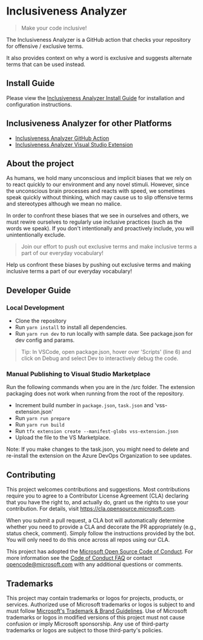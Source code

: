 # Inclusiveness Analyzer

> Make your code inclusive!

The Inclusiveness Analyzer is a GitHub action that checks your repository for offensive / exclusive terms.

It also provides context on why a word is exclusive and suggests alternate terms that can be used instead.

## Install Guide

Please view the [Inclusiveness Analyzer Install Guide](https://microsoft.github.io/InclusivenessAnalyzer/azuredevopsextension) for installation and configuration instructions.

## Inclusiveness Analyzer for other Platforms

* [Inclusiveness Analyzer GitHub Action](https://github.com/microsoft/InclusivenessAnalyzer)
* [Inclusiveness Analyzer Visual Studio Extension](https://github.com/microsoft/InclusivenessAnalyzerVisualStudio)

## About the project

As humans, we hold many unconscious and implicit biases that we rely on to react quickly to our environment and any novel stimuli. However, since the unconscious brain processes and reacts with speed, we sometimes speak quickly without thinking, which may cause us to slip offensive terms and stereotypes although we mean no malice.

In order to confront these biases that we see in ourselves and others, we must rewire ourselves to regularly use inclusive practices (such as the words we speak). If you don't intentionally and proactively include, you will unintentionally exclude.

> Join our effort to push out exclusive terms and make inclusive terms a part of our everyday vocabulary!

Help us confront these biases by pushing out exclusive terms and making inclusive terms a part of our everyday vocabulary!

## Developer Guide

### Local Development

* Clone the repository
* Run `yarn install` to install all dependencies.
* Run `yarn run dev` to run locally with sample data. See package.json for dev config and params.

> Tip: In VSCode, open package.json, hover over 'Scripts' (line 6) and click on Debug and select Dev to interactively debug the code.

### Manual Publishing to Visual Studio Marketplace

Run the following commands when you are in the /src folder. The extension packaging does not work when running from the root of the repository.

* Increment build number in `package.json`, `task.json` and 'vss-extension.json'
* Run `yarn run prepare`
* Run `yarn run build`
* Run `tfx extension create --manifest-globs vss-extension.json`
* Upload the file to the VS Marketplace.

Note: If you make changes to the task.json, you might need to delete and re-install the extension on the Azure DevOps Organization to see updates.

## Contributing

This project welcomes contributions and suggestions.  Most contributions require you to agree to a
Contributor License Agreement (CLA) declaring that you have the right to, and actually do, grant us
the rights to use your contribution. For details, visit https://cla.opensource.microsoft.com.

When you submit a pull request, a CLA bot will automatically determine whether you need to provide
a CLA and decorate the PR appropriately (e.g., status check, comment). Simply follow the instructions
provided by the bot. You will only need to do this once across all repos using our CLA.

This project has adopted the [Microsoft Open Source Code of Conduct](https://opensource.microsoft.com/codeofconduct/).
For more information see the [Code of Conduct FAQ](https://opensource.microsoft.com/codeofconduct/faq/) or
contact [opencode@microsoft.com](mailto:opencode@microsoft.com) with any additional questions or comments.

## Trademarks

This project may contain trademarks or logos for projects, products, or services. Authorized use of Microsoft 
trademarks or logos is subject to and must follow 
[Microsoft's Trademark & Brand Guidelines](https://www.microsoft.com/en-us/legal/intellectualproperty/trademarks/usage/general).
Use of Microsoft trademarks or logos in modified versions of this project must not cause confusion or imply Microsoft sponsorship.
Any use of third-party trademarks or logos are subject to those third-party's policies.
